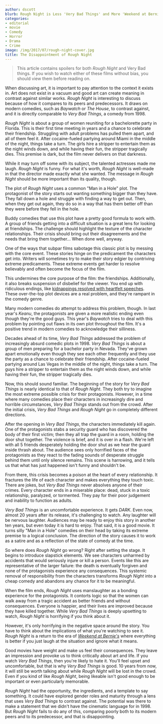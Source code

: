 ```yaml
---
author: dscott
blurb: Rough Night is Less 'Very Bad Things' and More 'Weekend at Bernies'
categories:
- editorial
- movie
- Comedy
- Horror
- Drama
- Crime
image: /img/2017/07/rough-night-cover.jpg
title: The Disappointment of Rough Night
---
```


> This article contains spoilers for both *Rough Night* and Very Bad things. If you wish to watch either of these films without bias, you should view them before reading on.

When discussing art, it is important to pay attention to the context it exists in. Art does not exist in a vacuum and good art can create meaning in contrast against similar works. *Rough Night* is interesting to discuss because of how it compares to its peers and predecessors. It draws on modern comedies, such as *Baywatch* or *The House*, to contrast against, and it is directly comparable to *Very Bad Things*, a comedy from 1998.

*Rough Night* is about a group of women reuniting for a bachelorette party in Florida. This is their first time meeting in years and a chance to celebrate their friendship. Struggling with adult problems has pulled them apart, and all of them feel it. After cocaine-fueled partying around Miami in the middle of the night, things take a turn. The girls hire a stripper to entertain them as the night winds down, and while having their fun, the stripper tragically dies. This premise is dark, but the film never delivers on that darkness. 

While it may turn off some with its subject, the talented actresses made me laugh. *Rough Night* is funny. For what it's worth, *Rough Night* is well-made in that the director made exactly what she wanted. The message in *Rough Night* should be more important than its quality, though.

The plot of *Rough Night* uses a common "Man in a Hole" plot. The protagonist of the story starts out wanting something bigger than they have. They fall down a hole and struggle with finding a way to get out. Then, when they get out again, they do so in a way that has them better off than they were before they fell in the hole.

Buddy comedies that use this plot have a pretty good formula to work with. A group of friends getting into a difficult situation is a great lens for looking at friendships. The challenge should highlight the texture of the character relationships. Their crisis should bring out their disagreements and the needs that bring them together... When done well, anyway. 

One of the ways that subpar films sabotage this classic plot is by messing with the core event. These stories hinge on the predicament the characters get into. Writers will sometimes try to make their story edgier by contriving extreme predicaments. These extreme events get harder to resolve believably and often become the focus of the film. 

This undermines the core purpose of the film: the friendships. Additionally, it also breaks suspension of disbelief for the viewer. You end up with ridiculous endings, like [kidnappings resolved with heartfelt speeches](https://www.youtube.com/watch?v=_2kZNF334KY). These over-the-top plot devices are a real problem, and they're rampant in the comedy genre. 

Many modern comedies do attempt to address this problem, though. In last year's *Keanu*, the protagonists are given a more realistic ending even though they're the good guys. This year's *Baywatch* tries to deal with this problem by pointing out flaws in its own plot throughout the film. It's a positive trend in modern comedies to acknowledge their silliness. 

Decades ahead of its time, *Very Bad Things* addressed the problem of increasingly absurd comedic plots in 1998. *Very Bad Things* is about a group of men preparing for a bachelor party in Nevada. They've grown apart emotionally even though they see each other frequently and they use the party as a chance to celebrate their friendship. After cocaine-fueled partying around Las Vegas in the middle of the night, things take a turn. The guys hire a stripper to entertain them as the night winds down, and while having their fun, the stripper tragically dies.

Now, this should sound familiar. The beginning of the story for *Very Bad Things* is nearly identical to that of *Rough Night*. They both try to imagine the most extreme possible crisis for their protagonists. However, in a time where many comedies place their characters in increasingly dire and horrible circumstances, *Very Bad Things* stands out from the crowd. After the initial crisis, *Very Bad Things* and *Rough Night* go in completely different directions. 

After the opening in *Very Bad Things*, the characters immediately kill again. One of the protagonists stabs a security guard who has discovered the body of their first victim; then they all trap the guard in a room, holding the door shut together. The violence is brief, and it is over in a flash. We're left with all 5 friends desperately holding the door shut as we hear the guard inside thrash about. The audience sees only horrified faces of the protagonists as they react to the fading sounds of desperate struggle behind them until only silence remains. This scene is harrowing, and it tells us that what has just happened isn't funny and shouldn't be. 

From there, this crisis becomes a poison at the heart of every relationship. It fractures the life of each character and makes everything they touch toxic. There are jokes, but *Very Bad Things* never absolves anyone of their crimes. Every character ends in a miserable place: dead, stuck in a toxic relationship, paralyzed, or tormented. They pay for their poor judgement and inability to function as adults.

*Very Bad Things* is an uncomfortable experience. It gets *DARK*. Even now, almost 20 years after its release, it's challenging to watch. Any laughter will be nervous laughter. Audiences may be ready to enjoy this story in another ten years, but even today it is hard to enjoy. That said, it is a good movie. It turns silly "Man in a Hole" comedies on their head by taking its extreme premise to a logical conclusion. The direction of the story causes it to work as a satire and as a reflection of the state of comedy at the time.

So where does *Rough Night* go wrong? Right after setting the stage. It begins to introduce slapstick elements. We see characters unharmed by accidents that would seriously injure or kill a person. Events like this are representative of the larger failure: the death is eventually forgiven and none of the protagonists experience any consequences. This systemic removal of responsibility from the characters transforms *Rough Night* into a cheap comedy and abandons any chance for it to be meaningful. 

When the film ends, *Rough Night* uses manslaughter as a bonding experience for the protagonists. It contorts logic so that the women can walk away from a tragic accident as better friends and without consequences. Everyone is happier, and their lives are improved because they have killed together. While *Very Bad Things* is deeply upsetting to watch, *Rough Night* is horrifying if you think about it. 

However, it's only horrifying in the negative space around the story. You have to think about the implications of what you're watching to see it. *Rough Night* is a return to the era of *[Weekend at Bernie's](https://www.youtube.com/watch?v=YCTgcZ6ImsQ)* where everything is better if you just laugh at the situation and ignore what it means.

Good movies have weight and make us feel their consequences. They leave an impression and provoke us to think critically about art and life. If you watch *Very Bad Things*, then you're likely to hate it. You'll feel upset and uncomfortable, but that is why *Very Bad Things* is good. 10 years from now, it will still be worth talking about while *Rough Night* will be lost in the crowd. Even if you kind of like *Rough Night*, being likeable isn't good enough to be important or even particularly memorable.

*Rough Night* had the opportunity, the ingredients, and a template to say something. It could have explored gender roles and maturity through a lens that uses *Very Bad Things* to contrast against. The potential was there to make a statement that we didn't have the cinematic language for in 1998. But *Rough Night* fails to do any of this, comparing poorly both to its modern peers and to its predecessor, and that is disappointing.
